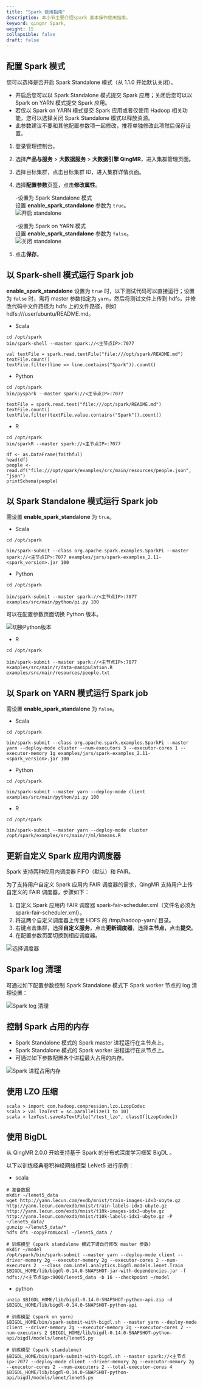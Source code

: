 ```yaml
---
title: "Spark 使用指南"
description: 本小节主要介绍Spark 基本操作使用指南。 
keyword: qingmr Spark,
weight: 15
collapsible: false
draft: false
---
```




## 配置 Spark 模式

您可以选择是否开启 Spark Standalone 模式（从 1.1.0 开始默认关闭）。

- 开启后您可以以 Spark Standalone 模式提交 Spark 应用；关闭后您可以以 Spark on YARN 模式提交 Spark 应用。
- 若仅以 Spark on YARN 模式提交 Spark 应用或者仅使用 Hadoop 相关功能，您可以选择关闭 Spark Standalone 模式以释放资源。
- 此参数建议不要和其他配置参数项一起修改，推荐单独修改此项然后保存设置。


1. 登录管理控制台。

2. 选择**产品与服务** > **大数据服务** > **大数据引擎 QingMR**，进入集群管理页面。

3. 选择目标集群，点击目标集群 ID，进入集群详情页面。  

4. 选择**配置参数**页签，点击**修改属性**。

   -设置为 Spark Standalone 模式  
   设置 **enable_spark_standalone** 参数为 `true`。     
   ![开启 standalone](../../_images/spark_standalone_true.png)

    -设置为 Spark on YARN 模式  
   设置 **enable_spark_standalone** 参数为 `false`。  
   ![关闭 standalone](../../_images/spark_standalone_false.png)

5. 点击**保存**。

## 以 Spark-shell 模式运行 Spark job

**enable_spark_standalone** 设置为 `true` 时，以下测试代码可以直接运行；设置为 `false` 时，需将 master 参数指定为 `yarn`，然后将测试文件上传到 hdfs，并修改代码中文件路径为 hdfs 上的文件路径，例如 hdfs:///user/ubuntu/README.md。

- Scala

```shell
cd /opt/spark
bin/spark-shell --master spark://<主节点IP>:7077

val textFile = spark.read.textFile("file:///opt/spark/README.md")
textFile.count()
textFile.filter(line => line.contains("Spark")).count()
```

- Python

```shell
cd /opt/spark
bin/pyspark --master spark://<主节点IP>:7077

textFile = spark.read.text("file:///opt/spark/README.md")
textFile.count()
textFile.filter(textFile.value.contains("Spark")).count()
```

- R

```shell
cd /opt/spark
bin/sparkR --master spark://<主节点IP>:7077

df <- as.DataFrame(faithful)
head(df)
people <- read.df("file:///opt/spark/examples/src/main/resources/people.json", "json")
printSchema(people)
```

## 以 Spark Standalone 模式运行 Spark job

需设置 **enable_spark_standalone** 为 `true`。

- Scala

```shell
cd /opt/spark

bin/spark-submit --class org.apache.spark.examples.SparkPi --master spark://<主节点IP>:7077 examples/jars/spark-examples_2.11-<spark_version>.jar 100
```

- Python

```shell
cd /opt/spark

bin/spark-submit --master spark://<主节点IP>:7077 examples/src/main/python/pi.py 100
```

可以在配置参数页面切换 Python 版本。  

![切换Python版本](../../_images/switch_python.png)

- R

```shell
cd /opt/spark

bin/spark-submit --master spark://<主节点IP>:7077 examples/src/main/r/data-manipulation.R examples/src/main/resources/people.txt
```

## 以 Spark on YARN 模式运行 Spark job

需设置 **enable_spark_standalone** 为 `false`。

- Scala

```shell
cd /opt/spark

bin/spark-submit --class org.apache.spark.examples.SparkPi --master yarn --deploy-mode cluster --num-executors 3 --executor-cores 1 --executor-memory 1g examples/jars/spark-examples_2.11-<spark_version>.jar 100
```

- Python

```shell
cd /opt/spark

bin/spark-submit --master yarn --deploy-mode client examples/src/main/python/pi.py 100
```

- R

```shell
cd /opt/spark

bin/spark-submit --master yarn --deploy-mode cluster /opt/spark/examples/src/main/r/ml/kmeans.R
```

## 更新自定义 Spark 应用内调度器

Spark 支持两种应用内调度器 FIFO（默认）和 FAIR。

为了支持用户自定义 Spark 应用内 FAIR 调度器的需求，QingMR 支持用户上传自定义的 FAIR 调度器，步骤如下：

1. 自定义 Spark 应用内 FAIR 调度器 spark-fair-scheduler.xml（文件名必须为 spark-fair-scheduler.xml）。
2. 将这两个自定义调度器上传至 HDFS 的 /tmp/hadoop-yarn/ 目录。
3. 右键点击集群，选择**自定义服务**，点击**更新调度器**，选择**主节点**，点击**提交**。
4. 在配置参数页面切换到相应调度器。

![选择调度器](../../_images/select_spark_scheduler.png)

## Spark log 清理

可通过如下配置参数控制 Spark Standalone 模式下 Spark worker 节点的 log 清理设置：

![Spark log 清理](../../_images/spark_log_setting.png)

## 控制 Spark 占用的内存

- Spark Standalone 模式的 Spark master 进程运行在主节点上。
- Spark Standalone 模式的 Spark worker 进程运行在从节点上。
- 可通过如下参数配置各个进程最大占用的内存。

![Spark 进程占用内存](../../_images/spark_daemon_memory.png)

## 使用 LZO 压缩

```shell
scala > import com.hadoop.compression.lzo.LzopCodec
scala > val lzoTest = sc.parallelize(1 to 10)
scala > lzoTest.saveAsTextFile("/test_lzo", classOf[LzopCodec])
```

## 使用 BigDL

从 QingMR 2.0.0 开始支持基于 Spark 的分布式深度学习框架 BigDL 。

以下以训练经典卷积神经网络模型 LeNet5 进行示例：

- scala  

```shell
# 准备数据
mkdir ~/lenet5_data
wget http://yann.lecun.com/exdb/mnist/train-images-idx3-ubyte.gz http://yann.lecun.com/exdb/mnist/train-labels-idx1-ubyte.gz http://yann.lecun.com/exdb/mnist/t10k-images-idx3-ubyte.gz http://yann.lecun.com/exdb/mnist/t10k-labels-idx1-ubyte.gz -P ~/lenet5_data/
gunzip ~/lenet5_data/*
hdfs dfs -copyFromLocal ~/lenet5_data /

# 训练模型 (spark standalone 模式下请自行修改 master 参数)
mkdir ~/model
/opt/spark/bin/spark-submit --master yarn --deploy-mode client --driver-memory 2g --executor-memory 2g --executor-cores 2 --num-executors 2  --class com.intel.analytics.bigdl.models.lenet.Train $BIGDL_HOME/lib/bigdl-0.14.0-SNAPSHOT-jar-with-dependencies.jar -f hdfs://<主节点ip>:9000/lenet5_data -b 16 --checkpoint ~/model
```

- python  

```shell
unzip $BIGDL_HOME/lib/bigdl-0.14.0-SNAPSHOT-python-api.zip -d $BIGDL_HOME/lib/bigdl-0.14.0-SNAPSHOT-python-api

# 训练模型 (spark on yarn)
$BIGDL_HOME/bin/spark-submit-with-bigdl.sh --master yarn --deploy-mode client --driver-memory 2g --executor-memory 2g --executor-cores 2 --num-executors 2 $BIGDL_HOME/lib/bigdl-0.14.0-SNAPSHOT-python-api/bigdl/models/lenet/lenet5.py

# 训练模型 (spark standalone)
$BIGDL_HOME/bin/spark-submit-with-bigdl.sh --master spark://<主节点ip>:7077 --deploy-mode client --driver-memory 2g --executor-memory 2g --executor-cores 2 --num-executors 2 --total-executor-cores 4 $BIGDL_HOME/lib/bigdl-0.14.0-SNAPSHOT-python-api/bigdl/models/lenet/lenet5.py
```
